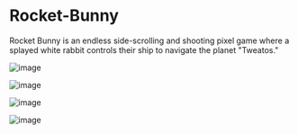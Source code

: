 # Rocket-Bunny
Rocket Bunny is an endless side-scrolling and shooting pixel game where a splayed white rabbit controls their ship to navigate the planet "Tweatos."

![image](https://github.com/user-attachments/assets/de3c3688-bc93-43bd-8e9a-315512b323e3)

![image](https://github.com/user-attachments/assets/2bfc438c-11fe-4e90-940f-cd6e7b7470be)

![image](https://github.com/user-attachments/assets/43af1976-1a22-4d04-9948-b0dec0f2358d)

![image](https://github.com/user-attachments/assets/c7bcbc83-e451-4ad7-bbc0-717d1d0f5113)
